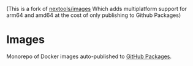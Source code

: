 (This is a fork of [nextools/images](https://github.com/nextools/images) Which adds multiplatform support for arm64 and amd64 at the cost of only publishing to Github Packages)
# Images

Monorepo of Docker images auto-published to [GitHub Packages](https://help.github.com/en/packages/using-github-packages-with-your-projects-ecosystem/configuring-docker-for-use-with-github-packages).

